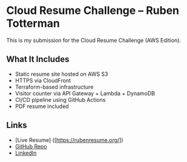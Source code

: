 # Cloud Resume Challenge – Ruben Totterman

This is my submission for the Cloud Resume Challenge (AWS Edition).

## What It Includes

- Static resume site hosted on AWS S3
- HTTPS via CloudFront
- Terraform-based infrastructure
- Visitor counter via API Gateway + Lambda + DynamoDB
- CI/CD pipeline using GitHub Actions
- PDF resume included

## Links

- [Live Resume] ([https://rubenresume.org/])
- [GitHub Repo](https://github.com/rubentotterman)
- [LinkedIn](https://www.linkedin.com/in/ruben-totterman/)

